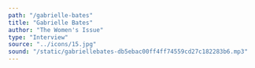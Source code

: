 ```yaml
---
path: "/gabrielle-bates"
title: "Gabrielle Bates"
author: "The Women's Issue"
type: "Interview"
source: "../icons/15.jpg" 
sound: "/static/gabriellebates-db5ebac00ff4ff74559cd27c182283b6.mp3"
---
```

